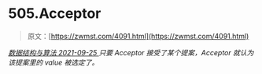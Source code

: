 <!--yml
category: 未分类
date: 0001-01-01 00:00:00
--->

# 505.Acceptor

> 原文：[https://zwmst.com/4091.html](https://zwmst.com/4091.html)

   [ *数据结构与算法* ](https://zwmst.com/%e6%95%b0%e6%8d%ae%e7%bb%93%e6%9e%84%e4%b8%8e%e7%ae%97%e6%b3%95)*[ <time datetime="2021-09-26T01:22:33+08:00"> 2021-09-25 </time> ](https://zwmst.com/4091.html)  只要 Acceptor 接受了某个提案，Acceptor 就认为该提案里的 value 被选定了。*